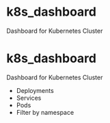 # k8s_dashboard
Dashboard for Kubernetes Cluster

# k8s_dashboard
Dashboard for Kubernetes Cluster
- Deployments
- Services
- Pods
- Filter by namespace
